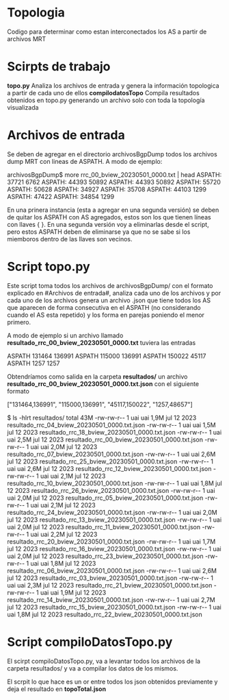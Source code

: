 # Topologia
Codigo para determinar como estan interconectados los AS a partir de archivos MRT

# Scirpts de trabajo

**topo.py** Analiza los archivos de entrada y genera la información topologica a partir de cada uno de ellos
**compilodatosTopo** Compila resultados obtenidos en topo.py generando un archivo solo con toda la topología visualizada

# Archivos de entrada
Se deben de agregar en el directorio archivosBgpDump todos los archivos dump MRT con lineas de ASPATH.
A modo de ejemplo:

archivosBgpDump$ more rrc_00_bview_20230501_0000.txt | head
ASPATH: 37721 6762
ASPATH: 44393 50892
ASPATH: 44393 50892
ASPATH: 55720
ASPATH: 50628
ASPATH: 34927
ASPATH: 35708
ASPATH: 44103 1299
ASPATH: 47422
ASPATH: 34854 1299

En una prinera instancia (esta a agregar en una segunda versión) se deben de quitar los ASPATH con AS agregados, estos son los que tienen líneas con llaves { }. En una segunda versión voy a eliminarlas desde el script, pero estos ASPATH deben de eliminarse ya que no se sabe si los miemboros dentro de las llaves son vecinos.

# Script topo.py

Este script toma todos los archivos de archivosBgpDump/ con el formato explicado en #Archivos de entrada#, analiza cada uno de los archivos y por cada uno de los archivos genera un archivo .json que tiene todos los AS que aparecen de forma consecutiva en el ASPATH (no considerando cuando el AS esta repetido) y los forma en parejas poniendo el menor primero.

A modo de ejemplo si un archivo llamado **resultado_rrc_00_bview_20230501_0000.txt** tuviera las entradas

ASPATH 131464 136991
ASPATH 115000 136991
ASPATH 150022 45117
ASPATH 1257 1257

Obtendríamos como salida en la carpeta **resultados/** un archivo **resultado_rrc_00_bview_20230501_0000.txt.json** con el siguiente formato

["131464,136991", "115000,136991", "45117,150022", "1257,48657"]


$ ls -hlrt resultados/
total 43M
-rw-rw-r-- 1 uai uai 1,9M jul 12  2023 resultado_rrc_04_bview_20230501_0000.txt.json
-rw-rw-r-- 1 uai uai 1,5M jul 12  2023 resultado_rrc_18_bview_20230501_0000.txt.json
-rw-rw-r-- 1 uai uai 2,5M jul 12  2023 resultado_rrc_00_bview_20230501_0000.txt.json
-rw-rw-r-- 1 uai uai 2,0M jul 12  2023 resultado_rrc_07_bview_20230501_0000.txt.json
-rw-rw-r-- 1 uai uai 2,6M jul 12  2023 resultado_rrc_25_bview_20230501_0000.txt.json
-rw-rw-r-- 1 uai uai 2,6M jul 12  2023 resultado_rrc_12_bview_20230501_0000.txt.json
-rw-rw-r-- 1 uai uai 2,1M jul 12  2023 resultado_rrc_10_bview_20230501_0000.txt.json
-rw-rw-r-- 1 uai uai 1,8M jul 12  2023 resultado_rrc_26_bview_20230501_0000.txt.json
-rw-rw-r-- 1 uai uai 2,0M jul 12  2023 resultado_rrc_05_bview_20230501_0000.txt.json
-rw-rw-r-- 1 uai uai 2,1M jul 12  2023 resultado_rrc_24_bview_20230501_0000.txt.json
-rw-rw-r-- 1 uai uai 2,0M jul 12  2023 resultado_rrc_13_bview_20230501_0000.txt.json
-rw-rw-r-- 1 uai uai 2,0M jul 12  2023 resultado_rrc_11_bview_20230501_0000.txt.json
-rw-rw-r-- 1 uai uai 2,2M jul 12  2023 resultado_rrc_20_bview_20230501_0000.txt.json
-rw-rw-r-- 1 uai uai 1,7M jul 12  2023 resultado_rrc_16_bview_20230501_0000.txt.json
-rw-rw-r-- 1 uai uai 2,0M jul 12  2023 resultado_rrc_23_bview_20230501_0000.txt.json
-rw-rw-r-- 1 uai uai 1,8M jul 12  2023 resultado_rrc_06_bview_20230501_0000.txt.json
-rw-rw-r-- 1 uai uai 2,6M jul 12  2023 resultado_rrc_03_bview_20230501_0000.txt.json
-rw-rw-r-- 1 uai uai 2,3M jul 12  2023 resultado_rrc_21_bview_20230501_0000.txt.json
-rw-rw-r-- 1 uai uai 1,9M jul 12  2023 resultado_rrc_14_bview_20230501_0000.txt.json
-rw-rw-r-- 1 uai uai 2,7M jul 12  2023 resultado_rrc_15_bview_20230501_0000.txt.json
-rw-rw-r-- 1 uai uai 1,8M jul 12  2023 resultado_rrc_22_bview_20230501_0000.txt.json

# Script compiloDatosTopo.py

El scirpt compiloDatosTopo.py, va a levantar todos los archivos de la carpeta resultados/ y va a compilar los datos de los mismos.

El scrpit lo que hace es un or entre todos los json obtenidos previamente y deja el resultado en **topoTotal.json**
